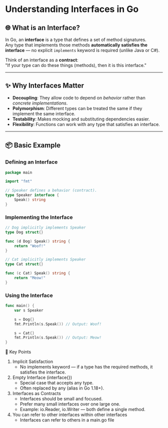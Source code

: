 # Understanding Interfaces in Go

## 🌐 What is an Interface?
In Go, an **interface** is a type that defines a set of method signatures.  
Any type that implements those methods **automatically satisfies the interface** — no explicit `implements` keyword is required (unlike Java or C#).

Think of an interface as a **contract**:  
"If your type can do these things (methods), then it is this interface."

---

## ✨ Why Interfaces Matter
- **Decoupling**: They allow code to depend on *behavior* rather than *concrete implementations*.
- **Polymorphism**: Different types can be treated the same if they implement the same interface.
- **Testability**: Makes mocking and substituting dependencies easier.
- **Flexibility**: Functions can work with any type that satisfies an interface.

---

## 📦 Basic Example

### Defining an Interface
```go
package main

import "fmt"

// Speaker defines a behavior (contract).
type Speaker interface {
	Speak() string
}
```

### Implementing the Interface
```go
// Dog implicitly implements Speaker
type Dog struct{}

func (d Dog) Speak() string {
	return "Woof!"
}

// Cat implicitly implements Speaker
type Cat struct{}

func (c Cat) Speak() string {
	return "Meow!"
}
```

### Using the Interface
```go
func main() {
	var s Speaker

	s = Dog{}
	fmt.Println(s.Speak()) // Output: Woof!

	s = Cat{}
	fmt.Println(s.Speak()) // Output: Meow!
}
```

🔑 Key Points

1. Implicit Satisfaction
    - No implements keyword — if a type has the required methods, it satisfies the interface.
2. Empty Interface (interface{})
    - Special case that accepts any type.
    - Often replaced by any (alias in Go 1.18+).
3. Interfaces as Contracts
    - Interfaces should be small and focused.
    - Prefer many small interfaces over one large one.
    - Example: io.Reader, io.Writer — both define a single method.
4. You can refer to other interfaces within other interfaces
	- Interfaces can refer to others in a main.go file
